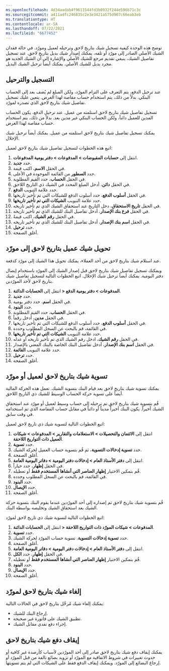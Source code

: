 ```yaml
---
ms.openlocfilehash: 4d34aadab4f9611544fd3b0932f244e596b71c3c
ms.sourcegitcommit: a411adfc246835c2e3e3421a575d907c66eab3eb
ms.translationtype: HT
ms.contentlocale: ar-SA
ms.lasthandoff: 07/22/2021
ms.locfileid: "6677452"
---
```

توضح هذه الوحدة كيفية تسجيل شيك بتاريخ لاحق وترحيله لعميل ومورّد. في حالة فقدان الشيك الأصلي الصادر إلى مورّد أو تلفه، يمكنك إصدار شيك بديل بتاريخ لاحق. عند تسجيل تفاصيل الشيك، ينبغي تقديم مرجع للشيك الأصلي والإشارة إلى أن الشيك الجديد هو مجرد بديل للشيك الأصلي. يمكنك أيضاً ترحيل الشيك البديل.

## <a name="register-and-post"></a>التسجيل والترحيل 

عند ترحيل الدفع، يتم التعرف على التزام المورّد، ولكن المبلغ لم يُضف بعد إلى الحساب البنكي. بدلاً من ذلك، يتم استخدام حساب مقاصة لهذا الغرض. يتعين عليك تسجيل تفاصيل شيك بتاريخ لاحق الذي تصدره لمورّد.

تسجيل تفاصيل شيك بتاريخ لاحق استلمته من عميل. عند ترحيل الدفع، يكون الحساب المدين للعميل دائناً، ولكن الحساب البنكي غير مدين بعد. بدلاً من ذلك، يتم استخدام حساب مقاصة لهذا الغرض.

يمكنك تسجيل تفاصيل شيك بتاريخ لاحق استلمته من عميل. يمكنك أيضاً ترحيل شيك الإحلال. 

اتبع هذه الخطوات لتسجيل تفاصيل شيك بتاريخ لاحق لعميل:

1.  انتقل إلى **حسابات المقبوضات > المدفوعات > دفتر يومية المدفوعات**.
2.  حدد **جديد**.
3.  في الحقل **الاسم**، اكتب قيمة‎.
4.  حدد **السطور** من القائمة الموجودة في الأعلى.
5.  في الحقل **الحساب**، حدد القيم المطلوبة.
6.  في الحقل **دائن**، أدخل المبلغ المحدد في الشيك ذي التاريخ اللاحق.
7.  حدد علامة التبويب **الدفع**.
8.  في الحقل **أسلوب الدفع**، حدد أسلوب الدفع للشيكات التي تم تأخير تاريخها.
9.  حدد علامة التبويب **الشيكات التي تم تأخير تاريخها**.
10. في الحقل **تاريخ الاستحقاق**، دخل التاريخ عند استحقاق الشيك الذي تم تأخير تاريخه.
11. في الحقل **فرع بنك الإصدار**، أدخل تفاصيل البنك للشيك الذي تم تأخير تاريخه.
12. في الحقل **رقم الشيك**، اكتب قيمةً.
13. في الحقل **اسم بنك الإصدار**، أدخل تفاصيل البنك للشيك الذي تم تأخير تاريخه.
14. حدد **ترحيل**.
15. أغلق الصفحة.


## <a name="transfer-a-customer-postdated-check-to-a-vendor"></a>تحويل شيك عميل بتاريخ لاحق إلى مورّد 

عند استلام شيك بتاريخ لاحق من أحد العملاء، يمكنك تحويل هذا الشيك إلى مورّد كدفعة.

ويمكنك تسجيل تفاصيل شيك بتاريخ لاحق قبل إصدار الشيك إلى المورّد باستخدام إيصال دفتر اليومية. يمكنك أيضاً ترحيل شيك الإحلال. اتبع الخطوات التالية لتسجيل تفاصيل شيك بتاريخ لاحق لأحد المورّدين.

1.  انتقل إلى **الحسابات الدائنة‏‎ > المدفوعات > دفتر يومية الدفع**.
2.  حدد **جديد**.
3.  في الحقل **اسم**، حدد دفتر يومية.
4.  حدد **البنود**.
5.  في الحقل **الحساب**، حدد القيم المطلوبة.
6.  في الحقل **مدين**، أدخل رقماً.
7.  في الحقل **أسلوب الدفع**، حدد أسلوب الدفع للشيكات التي تم تأخير تاريخها.
8.  في القائمة، قم بالبحث عن السجل المطلوب وحدده.
9.  حدد علامة التبويب **الشيكات التي تم تأخير تاريخها**.
10. في الحقل **رقم الشيك**، ادخل رقم الشيك الذي تم تأخير تاريخه أو عدله.
11. في الحقل **اسم بنك الإصدار**، أدخل تفاصيل البنك الخاصة بالبنك المعني بالإصدار.
12. حدد علامة التبويب **القائمة**.
13. حدد **ترحيل**.
14. أغلق الصفحة.


## <a name="settle-a-postdated-check-for-a-customer-and-a-vendor"></a>تسوية شيك بتاريخ لاحق لعميل أو مورّد 

يمكنك تسوية شيك بتاريخ لاحق بعد قيام البنك بتسوية الشيك. تعمل هذه الحركة المالية أيضاً على تسوية حركة الحساب الوسيط للشيك ذي التاريخ اللاحق.

قُم بتسوية شيك بتاريخ لاحق تم ترحيله إلى حساب وسيط لعميل أو مورّد عند استحقاق الشيك أخيراً. يكون البنك أخيراً مديناً أو دائناً في مقابل حساب المقاصة الذي تم استخدامه في وقت سابق.

اتبع الخطوات التالية لتسوية شيك ذي تاريخ لاحق لعميل:

1.  انتقل إلى **الائتمان والتحصيلات > الاستعلامات والتقارير > المدفوعات > شيكات العميل ذات التواريخ اللاحقة**.
2.  حدد **تسوية**.
3.  حدد **تسوية إدخالات التسوية**، ثم قُم بتسوية حساب العميل لحركة الشيك.
4.  أغلق الصفحة.
5.  انتقل إلى **دفتر الأستاذ العام > إدخالات دفتر اليومية > دفاتر اليومية العامة**.
6.  في الحقل **إظهار**، حدد خياراً.
7.  قُم بتمكين الاختيار **إظهار العناصر التي أنشاها المستخدم فقط** أو تعطيله.
8.  في القائمة، قم بالبحث عن السجل المطلوب وحدده.
9.  حدد **البنود**.
10. حدد **الإيصال**.
11. أغلق الصفحة.


قُم بتسوية شيك بتاريخ لاحق تم إصداره إلى أحد المورّدين عندما يقوم البنك بتسوية حركة الشيك بعد استحقاق الشيك وتخليصه بواسطة البنك.

اتبع الخطوات التالية لتسوية شيك ذي تاريخ لاحق لمورّد:

1.  انتقل إلى **الحسابات الدائنة‏‎ > المدفوعات > شيكات المورّد ذات التواريخ اللاحقة**.
2.  حدد **تسوية**.
3.  حدد **تسوية إدخالات التسوية**. تسوية حساب المورّد لحركة الشيك.
4.  أغلق الصفحة.
5.  انتقل إلى **دفتر الأستاذ العام > إدخالات دفتر اليومية > دفاتر اليومية العامة**.
6.  في الحقل **إظهار**، حدد **الكل**.
7.  قُم بتمكين الاختيار **إظهار العناصر التي أنشاها المستخدم فقط** أو تعطيله.
8.  حدد **البنود**.
9.  حدد **الإيصال**.
10. أغلق الصفحة.


## <a name="cancel-a-postdated-check-for-a-vendor"></a>إلغاء شيك بتاريخ لاحق لمورّد 

يمكنك إلغاء شيك مُرحَّل بتاريخ لاحق في الحالات التالية:

- إرجاع البنك للشيك. 
- تطبيق الشيك على فاتورة غير صحيحة. 
- إجراء دفع نقدي مقابل الشيك.

## <a name="stop-payment-for-a-postdated-check"></a>إيقاف دفع شيك بتاريخ لاحق 

يمكنك إيقاف دفع شيك بتاريخ لاحق صادر إلى أحد المورّدين لأسباب كأرصدة غير كافية أو حدوث تغييرات في شروط الاتفاقية مع المورّد أو تزويد بضائع تالفة من قبل المورّد أو إرجاع البضائع إلى المورّد. ويمكنك إيقاف الدفع فقط على الشيكات التي لم يتم تسويتها.
